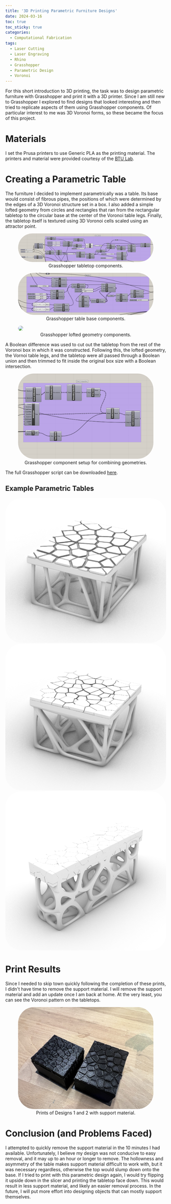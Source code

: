 ```yaml
---
title: '3D Printing Parametric Furniture Designs'
date: 2024-03-16
toc: true
toc_sticky: true
categories:
  - Computational Fabrication
tags:
  - Laser Cutting
  - Laser Engraving
  - Rhino
  - Grasshopper
  - Parametric Design
  - Voronoi
---
```


<style>
.gist-data{
    max-height:500px;
    overflow-y: visible;
}
</style>

<script type="text/javascript" async
	src="https://cdnjs.cloudflare.com/ajax/libs/mathjax/2.7.5/latest.js?config=TeX-MML-AM_CHTML">
</script>

For this short introduction to 3D printing, the task was to design parametric furniture with Grasshopper and print it with a 3D printer. Since I am still new to Grasshopper I explored to find designs that looked interesting and then tried to replicate aspects of them using Grasshopper components. Of particular interest to me was 3D Voronoi forms, so these became the focus of this project.

# Materials
I set the Prusa printers to use Generic PLA as the printing material. The printers and material were provided courtesy of the <a href="https://www.colorado.edu/atlas/research-creative/BTULab">BTU Lab</a>. 

# Creating a Parametric Table
The furniture I decided to implement parametrically was a table. Its base would consist of fibrous pipes, the positions of which were determined by the edges of a 3D Voronoi structure set in a box. I also added a simple lofted geometry from circles and rectangles that ran from the rectangular tabletop to the circular base at the center of the Voronoi table legs. Finally, the tabletop itself is textured using 3D Voronoi cells scaled using an attractor point.

<figure class="align-center">
  <img src="/assets/images/3d-printing-parametric-furniture-design/tabletop_gh.png" style="background-color:white; border-radius:50px;">
  <figcaption style="text-align: center;">Grasshopper tabletop components.</figcaption>
</figure>
<figure class="align-center">
  <img src="/assets/images/3d-printing-parametric-furniture-design/tablebase_gh.png" style="background-color:white; border-radius:50px;">
  <figcaption style="text-align: center;">Grasshopper table base components.</figcaption>
</figure>
<figure class="align-center">
  <img src="/assets/images/3d-printing-parametric-furniture-design/loftedgeobase_gh.png.png" style="background-color:white; border-radius:50px;">
  <figcaption style="text-align: center;">Grasshopper lofted geometry components.</figcaption>
</figure>

A Boolean difference was used to cut out the tabletop from the rest of the Voronoi box in which it was constructed. Following this, the lofted geometry, the Vornoi table legs, and the tabletop were all passed through a Boolean union and then trimmed to fit inside the original box size with a Boolean intersection.

<figure class="align-center">
  <img src="/assets/images/3d-printing-parametric-furniture-design/composition_gh.png" style="background-color:white; border-radius:50px;">
  <figcaption style="text-align: center;">Grasshopper component setup for combining geometries.</figcaption>
</figure>

The full Grasshopper script can be downloaded <a href="/assets/downloadables/VoronoiTable.gh" download>here</a>.

## Example Parametric Tables
<img src="/assets/images/3d-printing-parametric-furniture-design/table1.png" style="background-color:white; border-radius:50px;">
<img src="/assets/images/3d-printing-parametric-furniture-design/table2.png" style="background-color:white; border-radius:50px;">
<img src="/assets/images/3d-printing-parametric-furniture-design/table3.png" style="background-color:white; border-radius:50px;">

# Print Results
Since I needed to skip town quickly following the completion of these prints, I didn't have time to remove the support material. I will remove the support material and add an update once I am back at home. At the very least, you can see the Voronoi pattern on the tabletops.

<figure class="align-center">
  <img src="/assets/images/3d-printing-parametric-furniture-design/printswithsupport.jpg" style="background-color:white; border-radius:50px;">
  <figcaption style="text-align: center;">Prints of Designs 1 and 2 with support material.</figcaption>
</figure>


# Conclusion (and Problems Faced)

I attempted to quickly remove the support material in the 10 minutes I had available. Unfortunately, I believe my design was not conducive to easy removal, and it may up to an hour or longer to remove. The hollowness and asymmetry of the table makes support material difficult to work with, but it was necessary regardless, otherwise the top would slump down onto the base. If I tried to print with this parametric design again, I would try flipping it upside down in the slicer and printing the tabletop face down. This would result in less support material, and likely an easier removal process. In the future, I will put more effort into designing objects that can mostly support themselves.